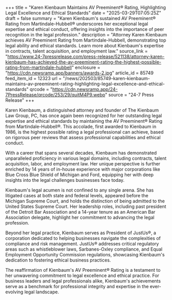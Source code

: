 +++
title = "Karen Kienbaum Maintains AV Preeminent® Rating, Highlighting Legal Excellence and Ethical Standards"
date = "2025-03-29T07:05:25Z"
draft = false
summary = "Karen Kienbaum's sustained AV Preeminent® Rating from Martindale-Hubbell® underscores her exceptional legal expertise and ethical conduct, offering insights into the importance of peer recognition in the legal profession."
description = "Attorney Karen Kienbaum achieves AV Preeminent Rating from Martindale-Hubbell, demonstrating top legal ability and ethical standards. Learn more about Kienbaum's expertise in contracts, talent acquisition, and employment law."
source_link = "https://www.24-7pressrelease.com/press-release/521138/attorney-karen-kienbaum-has-achieved-the-av-preeminent-rating-the-highest-possible-rating-from-martindale-hubbell"
enclosure = "https://cdn.newsramp.app/banners/awards-2.jpg"
article_id = 85749
feed_item_id = 12323
url = "/news/202503/85749-karen-kienbaum-maintains-av-preeminent-rating-highlighting-legal-excellence-and-ethical-standards"
qrcode = "https://cdn.newsramp.app/24-7PressRelease/qrcode/253/29/quitM4P9.webp"
source = "24-7 Press Release"
+++

<p>Karen Kienbaum, a distinguished attorney and founder of The Kienbaum Law Group, PC, has once again been recognized for her outstanding legal expertise and ethical standards by maintaining the AV Preeminent® Rating from Martindale-Hubbell®. This accolade, first awarded to Kienbaum in 1986, is the highest possible rating a legal professional can achieve, based on rigorous peer reviews that assess professional capabilities and ethical conduct.</p><p>With a career that spans several decades, Kienbaum has demonstrated unparalleled proficiency in various legal domains, including contracts, talent acquisition, labor, and employment law. Her unique perspective is further enriched by 14 years of in-house experience with major corporations like Blue Cross Blue Shield of Michigan and Ford, equipping her with deep insights into the legal challenges businesses face today.</p><p>Kienbaum's legal acumen is not confined to any single arena. She has litigated cases at both state and federal levels, appeared before the Michigan Supreme Court, and holds the distinction of being admitted to the United States Supreme Court. Her leadership roles, including past president of the Detroit Bar Association and a 14-year tenure as an American Bar Association delegate, highlight her commitment to advancing the legal profession.</p><p>Beyond her legal practice, Kienbaum serves as President of JustUs®, a corporation dedicated to helping businesses navigate the complexities of compliance and risk management. JustUs® addresses critical regulatory areas such as whistleblower laws, Sarbanes-Oxley compliance, and Equal Employment Opportunity Commission regulations, showcasing Kienbaum's dedication to fostering ethical business practices.</p><p>The reaffirmation of Kienbaum's AV Preeminent® Rating is a testament to her unwavering commitment to legal excellence and ethical practice. For business leaders and legal professionals alike, Kienbaum's achievements serve as a benchmark for professional integrity and expertise in the ever-evolving legal landscape.</p>